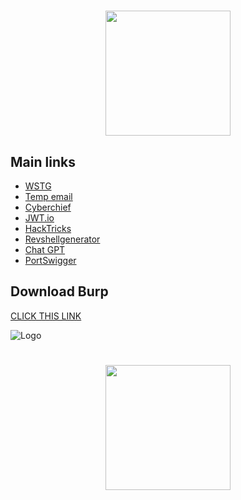 <h1 align="center">
  <img src="https://i.imgur.com/LxiVYkf.png" width="200"></a>
</h1>

## Main links

 - [WSTG](https://github.com/OWASP/wstg/tree/master/document)
 - [Temp email](https://linux0.net/)
 - [Cyberchief](https://gchq.github.io/CyberChef/)
  - [JWT.io](https://jwt.io/)
 - [HackTricks](https://book.hacktricks.xyz/welcome/readme)
  - [Revshellgenerator](https://tex2e.github.io/reverse-shell-generator/index.html)
 - [Chat GPT](https://chat.openai.com/)
 - [PortSwigger](https://portswigger.net/)

## Download Burp


[CLICK THIS LINK](https://github.com/Maverick-25/Burp-Suite/releases/download/tool/Burp-Suite.rar)

![Logo](https://media.giphy.com/media/DLm2IJPuLnMTS/giphy.gif)


<h1 align="center">
  <img src="https://media.giphy.com/media/DLm2IJPuLnMTS/giphy.gif" width="200"></a>
</h1>
